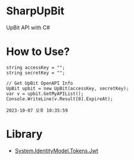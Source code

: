 # SharpUpBit
UpBit API with C#

# How to Use?
```CSharp
string accessKey = "";
string secretKey = "";

// Get UpBit OpenAPI Info
UpBit upbit = new UpBit(accessKey, secretKey);
var v = upbit.GetMyAPIList();
Console.WriteLine(v.Result[0].ExpireAt);
```
`2023-10-07 오후 10:35:59`

# Library
* [System.IdentityModel.Tokens.Jwt](https://github.com/AzureAD/azure-activedirectory-identitymodel-extensions-for-dotnet)
